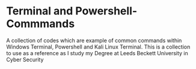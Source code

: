 # Terminal and Powershell-Commmands
A collection of codes which are example of common commands within Windows Terminal, Powershell and Kali Linux Terminal. This is a collection to use as a reference as I study my Degree at Leeds Beckett University in Cyber Security
